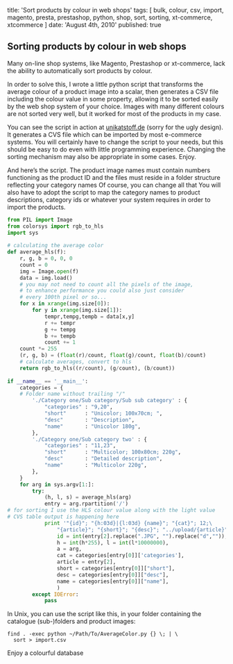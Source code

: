 title: 'Sort products by colour in web shops'
tags: [ bulk, colour, csv, import, magento, presta, prestashop, python, shop, sort, sorting, xt-commerce, xtcommerce ]
date: 'August 4th, 2010'
published: true


## Sorting products by colour in web shops

Many on-line shop systems, like Magento, Prestashop or xt-commerce, lack the ability to automatically sort products by colour.

In order to solve this,
I wrote a little python script that transforms the average colour of a product image into a scalar,
then generates a CSV file including the colour value in some property,
allowing it to be sorted easily by the web shop system of your choice.
Images with many different colours are not sorted very well, but it worked for most of the products in my case.

You can see the script in action at <a href="http://unikatstoff.de/9-einfarbige-stoffe-unicolor" target="_blank">unikatstoff.de</a> (sorry for the ugly design).
It generates a CVS file which can be imported by most e-commerce systems.
You will certainly have to change the script to your needs, but this should be easy to do even with little programming experience.
Changing the sorting mechanism may also be appropriate in some cases.
Enjoy.

And here’s the script.
The product image names must contain numbers functioning as the product ID and the files must reside in a folder structure reflecting your category names
Of course, you can change all that
You will also have to adopt the script to map the category names to product descriptions, category ids or whatever your system requires in order to import the products.

```python
from PIL import Image
from colorsys import rgb_to_hls
import sys
 
# calculating the average color
def average_hls(f):
    r, g, b = 0, 0, 0
    count = 0
    img = Image.open(f)
    data = img.load()
    # you may not need to count all the pixels of the image,
    # to enhance performance you could also just consider
    # every 100th pixel or so...
    for x in xrange(img.size[0]):
        for y in xrange(img.size[1]):
            tempr,tempg,tempb = data[x,y]
            r += tempr
            g += tempg
            b += tempb
            count += 1
    count *= 255
    (r, g, b) = (float(r)/count, float(g)/count, float(b)/count)
    # calculate averages, convert to hls
    return rgb_to_hls((r/count), (g/count), (b/count))
 
if __name__ == '__main__':
    categories = {
    # Folder name without trailing "/"
        './Category one/Sub category/Sub sub category' : {
            "categories" : "9,20",
            "short"      : "Unicolor; 100x70cm; ",
            "desc"       : "Description",
            "name"       : "Unicolor 180g",
        },
        './Category one/Sub category two' : {
            "categories" : "11,23",
            "short"      : "Multicolor; 100x80cm; 220g",
            "desc"       : "Detailed description",
            "name"       : "Multicolor 220g",
        },
    }
    for arg in sys.argv[1:]:
        try:
            (h, l, s) = average_hls(arg)
            entry = arg.rpartition('/')
# for sorting I use the HLS colour value along with the light value
# CVS table output is happening here
            print '"{id}"; "{h:03d}|{l:03d} {name}"; "{cat}"; 12;\
                "{article}"; "{short}"; "{desc}"; "../upload/{article}"'.format(
                id = int(entry[2].replace(".JPG", "").replace("d","")),
                h = int(h*255), l = int(l*10000000),
                a = arg,
                cat = categories[entry[0]]['categories'],
                article = entry[2],
                short = categories[entry[0]]["short"],
                desc = categories[entry[0]]["desc"],
                name = categories[entry[0]]["name"],
                )
        except IOError:
            pass
```

In Unix, you can use the script like this, in your folder containing the catalogue (sub-)folders and product images:

    find . -exec python ~/Path/To/AverageColor.py {} \; | \
      sort > import.csv

Enjoy a colourful database
